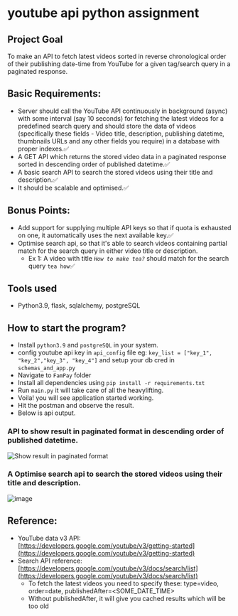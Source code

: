 # youtube api python assignment
## Project Goal

To make an API to fetch latest videos sorted in reverse chronological order of their publishing date-time from YouTube for a given tag/search query in a paginated response.

## Basic Requirements:

- Server should call the YouTube API continuously in background (async) with some interval (say 10 seconds) for fetching the latest videos for a predefined search query and should store the data of videos (specifically these fields - Video title, description, publishing datetime, thumbnails URLs and any other fields you require) in a database with proper indexes.:white_check_mark:
- A GET API which returns the stored video data in a paginated response sorted in descending order of published datetime.:white_check_mark:
- A basic search API to search the stored videos using their title and description.:white_check_mark:
- It should be scalable and optimised.:white_check_mark:

## Bonus Points:

- Add support for supplying multiple API keys so that if quota is exhausted on one, it automatically uses the next available key.:white_check_mark:
- Optimise search api, so that it's able to search videos containing partial match for the search query in either video title or description.
    - Ex 1: A video with title *`How to make tea?`* should match for the search query `tea how`:white_check_mark:

## Tools used
- Python3.9, flask, sqlalchemy, postgreSQL

## How to start the program?
- Install `python3.9` and `postgreSQL` in your system.
- config youtube api key in `api_config` file eg: `key_list = ["key_1", "key_2","key_3", "key_4"]` and setup your db cred in `schemas_and_app.py`
- Navigate to `FamPay` folder
- Install all dependencies using `pip install -r requirements.txt`
- Run `main.py` it will take care of all the heavylifting.
- Voila! you will see application started working.
- Hit the postman and observe the result.
- Below is api output.

### API to show result in paginated format in descending order of published datetime.
![Show result in paginated format](https://user-images.githubusercontent.com/38341037/152645192-22d96586-5964-4761-aaf3-dbf8e9d957d2.jpg)

### A Optimise search api to search the stored videos using their title and description.
![image](https://user-images.githubusercontent.com/38341037/152645269-149030b6-d1e8-4253-a064-38d61c37c258.png)


## Reference:

- YouTube data v3 API: [https://developers.google.com/youtube/v3/getting-started](https://developers.google.com/youtube/v3/getting-started)
- Search API reference: [https://developers.google.com/youtube/v3/docs/search/list](https://developers.google.com/youtube/v3/docs/search/list)
    - To fetch the latest videos you need to specify these: type=video, order=date, publishedAfter=<SOME_DATE_TIME>
    - Without publishedAfter, it will give you cached results which will be too old


